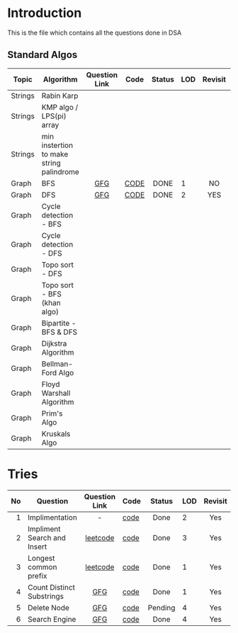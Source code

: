 # Introduction
This is the file which contains all the questions done in DSA

## Standard Algos
| Topic    | Algorithm                                | Question Link                                                                     | Code                                        | Status   |LOD  | Revisit|Remark |
| ---------|-------------------                       | :--------------------------------------------------------------------------------:| -----------------------------------------   |:--------:| --- | :---:  | ---   |
| Strings  | Rabin Karp                               |                                                                                   |                                             |          |     |        |       |
| Strings  | KMP algo / LPS(pi) array                 |                                                                                   |                                             |          |     |        |       |
| Strings  | min instertion to make string palindrome |                                                                                   |                                             |          |     |        |       |
| Graph    | BFS                                      | [GFG](https://www.geeksforgeeks.org/problems/bfs-traversal-of-graph/1)            | [CODE](/Graphs/BFS.cpp)                     | DONE     | 1   | NO     |       |
| Graph    | DFS                                      | [GFG](https://www.geeksforgeeks.org/problems/depth-first-traversal-for-a-graph/1) | [CODE](/Graphs/DFS.cpp)                     | DONE     | 2   | YES    |       |
| Graph    | Cycle detection - BFS                    |                                                                                   |                                             |          |     |        |       |
| Graph    | Cycle detection - DFS                    |                                                                                   |                                             |          |     |        |       |
| Graph    | Topo sort - DFS                          |                                                                                   |                                             |          |     |        |       |
| Graph    | Topo sort - BFS (khan algo)              |                                                                                   |                                             |          |     |        |       |
| Graph    | Bipartite - BFS & DFS                    |                                                                                   |                                             |          |     |        |       |
| Graph    | Dijkstra Algorithm                       |                                                                                   |                                             |          |     |        |       |
| Graph    | Bellman-Ford Algo                        |                                                                                   |                                             |          |     |        |       |
| Graph    | Floyd Warshall Algorithm                 |                                                                                   |                                             |          |     |        |       |
| Graph    | Prim's Algo                              |                                                                                   |                                             |          |     |        |       |
| Graph    | Kruskals Algo                            |                                                                                   |                                             |          |     |        |       |


# Tries
| No  | Question                    | Question Link                                                                     | Code                                        | Status   |LOD  | Revisit|Remark |
| --: | ----------------------------| :--------------------------------------------------------------------------------:| -----------------------------------------   |:--------:| --- | :---:  | ---   |
| 1   | Implimentation              | -                                                                                 | [code](/Tries/Implimentation.cpp)           | Done     | 2   | Yes    |None   | 
| 2   | Impliment Search and Insert | [leetcode](https://leetcode.com/problems/implement-trie-prefix-tree/description/) | [code](/Tries/question_insert_search.cpp)   | Done     | 3   | Yes    |None   |
| 3   | Longest common prefix       | [leetcode](https://leetcode.com/problems/longest-common-prefix/description/)      | [code](/Tries/Longest_common_prefix.cpp)    | Done     | 1   | Yes    |None   | 
| 4   | Count Distinct Substrings   | [GFG](https://www.geeksforgeeks.org/problems/count-of-distinct-substrings/1)      | [code](/Tries/countOFDistinctSubString.cpp) | Done     | 1   | Yes    |None   |
| 5   | Delete Node                 | [GFG](https://www.geeksforgeeks.org/problems/trie-delete/1)                       | [code](/Tries/deleteNode.cpp)               | Pending  | 4   | Yes    |None   |
| 6   | Search Engine               | [GFG](https://www.geeksforgeeks.org/problems/search-query-auto-complete/1)        | [code](/Tries/searchEngine.cpp)             | Done     | 4   | Yes    |None   |
